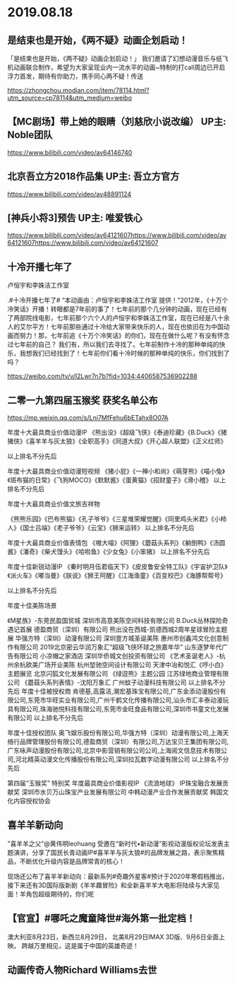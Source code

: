 # 2019.08.18

## 是结束也是开始，《两不疑》动画企划启动！
「是结束也是开始，《两不疑》动画企划启动！」
我们邀请了幻想动漫音乐与纸飞机动画联合制作，希望为大家呈现业内一流水平的动画~特制的打call周边已开启浮力首发，期待有你助力，携手同心两不疑！传送

https://zhongchou.modian.com/item/78114.html?utm_source=cp78114&utm_medium=weibo
## 【MC剧场】带上她的眼睛（刘慈欣小说改编） UP主: Noble团队

https://www.bilibili.com/video/av64146740
 


## 北京吾立方2018作品集 UP主: 吾立方官方

https://www.bilibili.com/video/av48891124
 


##   [神兵小将3]预告 UP主: 唯爱铁心

https://www.bilibili.com/video/av64121607https://www.bilibili.com/video/av64121607https://www.bilibili.com/video/av64121607
 

 
## 十冷开播七年了

卢恒宇和李姝洁工作室                                                        

.#十冷开播七年了# “本动画由：卢恒宇和李姝洁工作室 提供！”2012年，《十万个冷笑话》开播！转眼都是7年前的事了！七年前的那个几分钟的动画，现在已经有了两部院线电影，七年前那个六个人的卢恒宇和李姝洁工作室，现在已经是八十余人的艾尔平方！七年前那些通过十冷给大家带来快乐的人，现在也依旧在为中国动画而努力！那，七年前追《十万个冷笑话》的你们，现在在做什么呢？有没有怀念过七年前的自己？
我们有，所以我们去寻找了。七年前制作十冷的那种单纯的快乐，我想我们已经找到了！七年前你们看十冷时候的那种单纯的快乐，你们找到了吗？

https://weibo.com/tv/v/I2Lwr7n7b?fid=1034:4406587536902288
## 二零一九第四届玉猴奖 获奖名单公布

https://mp.weixin.qq.com/s/Lni7MfFehu6bETahx8O07A

年度十大最具商业价值动漫IP
《熊出没》《超级飞侠》《泰迪珍藏》《B.Duck》《猪猪侠》《喜羊羊与灰太狼》《全职高手》《同道大叔》《开心超人联盟》《正义红师》

以上排名不分先后


年度十大最具商业价值动漫短视频
《猪小屁》《一禅小和尚》《萌芽熊》《喵小兔》《斑布猫的日常》《飞狗MOCO》《默默酱》《蛋黄猫》《招财童子》《滑小稽》
以上排名不分先后

年度十大最具商业价值文旅吉祥物

《熊熊乐园》《巴布熊猫》《孔子爷爷》《三星堆荣耀觉醒》《同里鸡头米君》《小柿人》《国士吕端》《老子爷爷》《云宝》《狮来运转》
以上排名不分先后

年度十大最具商业价值表情包
《嗷大喵》《阿狸》《蘑菇头系列》《躺倒鸭》《汤圆酱》《潘奇》《柴犬馒头》《哈啦鱼》《少女兔》《小笨猪》
以上排名不分先后

年度十佳新锐动漫IP
《秦时明月伍君临天下》《皮皮鲁安全特工队》《宇宙护卫队》《派火车》《嘟当曼》《朕说》《狮王阿醒》《江海渔童》《百变校巴》《海豚帮帮号》

以上排名不分先后

年度十佳美陈场景

《M星族》-东莞民盈国贸城  深圳市高意美陈空间科技有限公司
B.Duck丛林探险奇遇记首展  德盈商贸（深圳）有限公司
熊出没在西城-凯德西城2周年星球冒险主题展  华强方特（深圳）动漫有限公司
深圳壹方城圣诞美陈 惠州市创鑫鸿文化创意制作有限公司
2019北京密云华润万象汇“超级飞侠环球之旅嘉年华” 山东逐梦年代广告有限公司
小凉帽之家酒店 深圳华侨城文创投资有限公司
《艺术圣诞老人》-杭州余杭欧美广场开业美陈 杭州堃驰空间设计有限公司
天津中冶和悦汇《哼小白》主题展览 北京闪狐文化发展有限公司
《绿逗熊》主题公园 江苏绿地商业管理有限公司
《蘑菇头系列表情》-沈阳万象汇  广州蚊子动漫科技有限公司
以上排名不分先后
年度十佳被授权商
肯德基,高露洁,潮宏基珠宝有限公司,广东金添动漫股份有限公司,东莞市华旺实业有限公司,广州千鹤文化传播有限公司,汕头市汇丰泰动漫玩具有限公司,珠海驰悦科技有限公司,东莞市金旺食品有限公司,深圳市书童文化发展有限公司
以上排名不分先后

年度十佳授权团队
奥飞娱乐股份有限公司,华强方特（深圳）动漫有限公司,上海天络行品牌管理股份有限公司,德盈商贸（深圳）有限公司,万达宝贝王集团有限公司,广东咏声动漫股份有限公司,北京中影营销有限公司公司,上海阅文信息技术有限公司,河北精英动漫文化传播股份有限公司,深圳拉瓦数字动漫有限公司
以上排名不分先后

第四届“玉猴奖” 特别奖
年度最具商业价值影视IP
《流浪地球》
IP珠宝融合发展贡献奖
深圳市水贝万山珠宝产业发展有限公司
中韩动漫产业合作发展贡献奖
韩国文化内容授权协会
##  喜羊羊新动向

"喜羊羊之父"@黄伟明leohuang 受邀在“新时代•新动漫”影视动漫版权论坛发表主题演讲，分享了国民长青动画IP#喜羊羊与灰太狼#的品牌发展之路，表示聚焦精品，不断优化升级内容是品牌常青的核心！

现场还公布了喜羊羊新动向：最新系列#奇趣外星客#预计于2020年寒假档推出，接下来还有3D国际版新剧《羊羊趣冒险》和全新喜羊羊大电影将陆续与大家见面！羊角包超级期待的，你们呢
## 【官宣】#哪吒之魔童降世#海外第一批定档！

澳大利亚8月23日，新西兰8月29日，
北美8月29日IMAX 3D版、9月6日全面上映。
跨越万里相见，这是属于中国的英雄奇迹！
## 动画传奇人物Richard Williams去世  